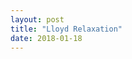 ```yaml
---
layout: post
title: "Lloyd Relaxation"
date: 2018-01-18
---
```

<script src="../../../../js/d3.v4.min.js"></script>
<div style = "display: flex;justify-content: center;text-align: center;margin-below:50px;">
	<canvas width="800" height="400"></canvas>
</div>
<script>
	var canvas = d3.select("canvas").node()
		context = canvas.getContext("2d"),
		width = canvas.width,
		height = canvas.height;

	var centroids = [];

	var target = [];

	var buffer_zone = 10;

	var num_points = 300;

	let num_sample_points = 50;
	let theta = 0;


	var dt = 0.125;

	// create target shape
	for (let i = 0; i<num_sample_points; i++) {
		theta = 2*Math.PI*(i+10)/(num_sample_points-1);
		// 2*Math.PI*i/(num_sample_points-1);
		target.push([
				// infinity
				width/2 + 300*Math.cos(theta),
				height/2 - 120*Math.sin(2*theta)
				
				// smiley face
				// width/2 + 120*Math.cos(theta),
				// height/2 + 100*Math.sin(theta)
			])
	}

	// let u1,u2,theta,r;
	var sites = d3.range(num_points)
		.map(function(d) {

			return [15 + Math.random()*(width-30), 20 + Math.random()*(height-40)]
			
			// // gaussian
			// u1 = Math.random();
			// u2 = Math.random();
			// theta = Math.PI*2*u2;
			// r = Math.sqrt(-Math.log(u1*u1))
			// return [80 + r*Math.cos(theta) * 20, height - 100 - r*Math.sin(theta) * 40];
		});
	redraw(0);

	d3.timer(function(t0) {
		let f1_x, f1_y, f2_x, f2_y;
		let clsst;
		closest_points = [];
		for (let j = 0, l = sites.length; j<l; j++) {
			// normal lloyd relaxation
			f1_x = (centroids[j][0] - sites[j][0]);
			f1_y = (centroids[j][1] - sites[j][1]);


			// density.
			clsst = closestPair(sites[j]);
			
			if (clsst) {
				f2_x = 0.125*(clsst[0] - sites[j][0]);
				f2_y = 0.125*(clsst[1] - sites[j][1]);
			} else {
				f2_x = 0;
				f2_y = 0;
			}
			sites[j][0] += (f1_x + f2_x)*dt;
			sites[j][1] += (f1_y + f2_y)*dt;
		}

		redraw(t0);
		return t0 > 10;
	});


	// find the closest point in the target shape
	function closestPair(arr) {
		let min_dist = Infinity;
		let min_pair;
		let dist = -1;

		for (let index in target) {
			dist = distance(target[index], arr);
			if (dist < min_dist) {
				min_dist = dist;
				min_pair = target[index];
			}
		}
		if (min_dist < buffer_zone*buffer_zone) return null;
		else return min_pair;
	}

	function distance(p1, p2) {
		let dx = p1[0] - p2[0];
		let dy = p1[1] - p2[1];
		return dx*dx + dy*dy;
	}


	// compute voronoi diagram
	// draw circles
	function redraw(t) {
		context.lineWidth = 2;

		var voronoi = d3.voronoi()
			.extent([[-5, -5], [width + 5, height + 5]]);

		var diagram = voronoi(sites),
			// links = diagram.links(), // for delaunay
			polygons = diagram.polygons();

		context.clearRect(0, 0, width, height);


		// draw target shape
		context.beginPath();
		context.lineTo(target[0][0], target[0][1]);
		for (let i = 0; i<target.length; i++) {
			context.lineTo(target[i][0], target[i][1]);
		}
		context.strokeStyle = 'rgba(255,180,180,0.8)';
		context.stroke();
		context.closePath();
	

		let cntrd;
		centroids = [];
		let radius
		for (var i = 0; i<polygons.length; i++) {
			// draw voronoi cell
			drawCell(polygons[i]);
			context.strokeStyle = "rgba(150,220,220)";
			context.lineWidth = 3;
			context.stroke();
			context.closePath();

			cntrd = d3.polygonCentroid(polygons[i]);
			centroids.push(cntrd);

			// cell_area = d3.polygonArea(polygons[i]);

			// radius = 0.35*Math.sqrt(cell_area);

			// context.beginPath();
			// context.arc(cntrd[0],cntrd[1],radius,0,2*Math.PI);

			// context.strokeStyle = "rgba(0,0,0,0)";
			// context.stroke();

			// context.fillStyle = 
			// "rgba(150,255,150,0.6)";//color_scale[2];
			// // seizure
			// // color_scale[Math.floor(Math.random()*10)];//"red";
			// // "rgba("+
			// // 	(85+Math.random()*170)
			// // 	+', '+
			// // 	(85+Math.random()*170)
			// // 	+', '+
			// // 	(85+Math.random()*170)+')';
			// context.fill();



			// d3.polygonArea(polygons[i])
			// context.arc(sites[i][0],sites[i][1],radius,0,2*Math.PI);// d3.polygonArea(polygons[i])
			// context.strokeStyle = "rgba(150,220,220)";
			// context.stroke();
			// context.closePath();




			// context.beginPath();
			// context.arc(cntrd[0], cntrd[1], 2, 0, 2*Math.PI);
			// context.fillStyle = "red";
			// context.fill();
			// context.closePath();

			// context.beginPath();
			// context.arc(sites[i][0], sites[i][1], 2, 0, 2*Math.PI);
			// context.fillStyle = "blue";
			// context.fill();
			// context.closePath();
			
		}

		function drawCell(cell) {
			if (!cell) return false;
			let l = cell.length;

			for (let i = 0; i<l; i++) if (cell[i][0] < 2 || cell[i][1] < 2 || cell[i][0] > width-2 || cell[i][1] > height-2) return false;
			context.beginPath();
			context.moveTo(cell[0][0], cell[0][1]);
			for (let i = 1; i<l; i++) {
				context.lineTo(cell[i][0], cell[i][1]);
			}
			context.closePath();
			return true;
		}

		function drawLink(link) {
			context.moveTo(link.source[0], link.source[1]);
			context.lineTo(link.target[0], link.target[1]);
		}
	}
</script>